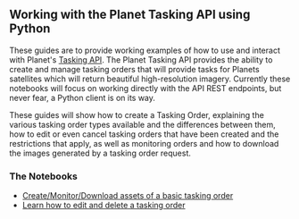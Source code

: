 ## Working with the Planet Tasking API using Python

These guides are to provide working examples of how to use and interact with Planet's [Tasking API](https://developers.planet.com/docs/tasking/). The Planet Tasking API provides the ability to create and manage tasking orders that will provide tasks for Planets satellites which will return beautiful high-resolution imagery. Currently these notebooks will focus on working directly with the API REST endpoints, but never fear, a Python client is on its way.

These guides will show how to create a Tasking Order, explaining the various tasking order types available and the differences between them, how to edit or even cancel tasking orders that have been created and the restrictions that apply, as well as monitoring orders and how to download the images generated by a tasking order request.

### The Notebooks
* [Create/Monitor/Download assets of a basic tasking order](planet_tasking_api_order_creation.ipynb)
* [Learn how to edit and delete a tasking order](planet_tasking_api_order_edit_and_cancel.ipynb)
